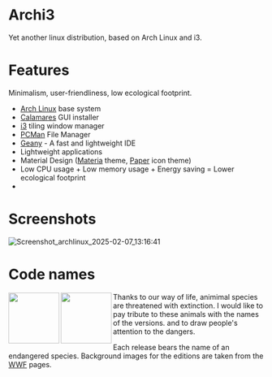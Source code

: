 
# Archi3

Yet another linux distribution, based on Arch Linux and i3.

# Features

Minimalism, user-friendliness, low ecological footprint.

- [Arch Linux](https://archlinux.org/) base system
- [Calamares](https://calamares.io/) GUI installer
- [i3](https://i3wm.org/) tiling window manager
- [PCMan](https://github.com/lxde/pcmanfm) File Manager
- [Geany](https://github.com/geany/geany) - A fast and lightweight IDE
- Lightweight applications
- Material Design ([Materia](https://github.com/nana-4/materia-theme) theme, [Paper](https://snwh.org/paper) icon theme)
- Low CPU usage + Low memory usage + Energy saving = Lower ecological footprint
- 
# Screenshots
![Screenshot_archlinux_2025-02-07_13:16:41](https://github.com/user-attachments/assets/06d32f49-4e04-42ea-8e5d-af127d5ac78d)

# Code names

<img align="left" width="100" height="100" src="[http://www.fillmurray.com/100/100](https://logowik.com/content/uploads/images/753_wwf.jpg)">

<img align="left" width="100" height="100" src="https://www.pentagram.com/news/angus-hyland-writes-about-the-wwf-logo-for-computer-arts#29478">

Thanks to our way of life, animimal species are threatened with extinction. I would like to pay tribute to these animals with the names of the versions. and to draw people's attention to the dangers.

Each release bears the name of an endangered species.
Background images for the editions are taken from the [WWF](https://www.worldwildlife.org/species/directory?direction=desc&sort=extinction_status) pages.

